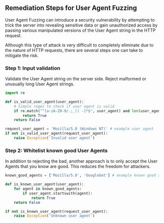 

## Remediation Steps for User Agent Fuzzing
User Agent Fuzzing can introduce a security vulnerability by attempting to trick the server into revealing sensitive data or gain unauthorized access by passing various manipulated versions of the User Agent string in the HTTP request.

Although this type of attack is very difficult to completely eliminate due to the nature of HTTP requests, there are several steps one can take to mitigate the risk.

### Step 1: Input validation
Validate the User Agent string on the server side. Reject malformed or unusually long User Agent strings.   

```python
import re

def is_valid_user_agent(user_agent):
    # Simple regex to check if user agent is valid
    if re.match("^[a-zA-Z0-9/.;_() -]*$", user_agent) and len(user_agent) < 512:
        return True
    return False

request_user_agent = 'Mozilla/5.0 (Windows NT)' # example user agent
if not is_valid_user_agent(request_user_agent):
    raise Exception('Invalid user agent')
```

### Step 2: Whitelist known good User Agents
In addition to rejecting the bad, another approach is to only accept the User Agents that you know are good. This reduces the freedom for attackers.

```python
known_good_agents = ['Mozilla/5.0', 'Googlebot'] # example known good agents

def is_known_user_agent(user_agent):
    for agent in known_good_agents:
        if user_agent.startswith(agent):
            return True
    return False

if not is_known_user_agent(request_user_agent):
    raise Exception('Unknown user agent')
```